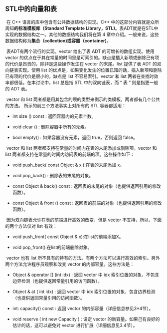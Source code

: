 ## STL中的向量和表

​		在 C++ 语言的库中包含有公共数据结构的实现。C++ 中的这部分内容就是众所周知**的标准模板库（Standard Template Library，STL)**。表ADT就是在STL中实现的数据结构之一。其他的数据结构我们将在第 4 章中介绍。一般来说，这些数据结构称为**集合（collection)**或**容器（container)**。 

​		表ADT有两个流行的实现。vector 给出了表 ADT 的可增长的数组实现。使用 vector 的优点在于其在常量的时间里是可索引的。缺点是插入新项或删除己有项的代价是昂贵的，除非是这些操作发生在 vector 的末尾。list 提供了表 ADT 的双向链表实现。使用 list 的优点是，如果变化发生的位置已知的话，插入新项和删除已有项的代价是很小的。缺点是 list 不容易索引。vector 和 list 两者在查找时效率都很低。在本讨论中，list 总是指 STL 中的双向链表，而 “ 表 ” 则是指更一般的 ADT 表。

​		vector 和 list 两者都是用其包含的项的类型来例示的类模板。两者都有几个公共的方法。 所示的前三个方法事实上对所有的 STL 容器都适用：

* int size () const : 返回容器内的元素个数。

* void clear () : 删除容器中所有的元素。

* bool empty() : 如果容器没有元素，返回 true，否则返回 false。

​       vector 和 list 两者都支持在常量的时间内在表的末尾添加或删除项。vector 和 list 两者都支持在常量的时间内访问表的前端的项。这些操作如下： 

* void push_back( const Object & x ):在表的末尾添加 x。

* void pop_back() : 删除表的末尾的对象。

* const Object & back() const : 返回表的末尾的对象（也提供返回引用的修改函数）。

* const Object & front () const : 返回表的前端的对象（也提供返回引用的修改函数）。

​        因为双向链表允许在表的前端进行高效的改变，但是 vector 不支持，所以，下面的两个方法仅对 list 有效：

* void push_front( const Object & x):在list的前端添加X。

* void pop_front():在list的前端删除对象。

​        vector 也有 list 所不具有的特有的方法。有两个方法可以进行高效的索引。另外两个方法允许程序员观察和改变 vector 的内部容量。这些方法是：

* Object & operator [] (int idx) : 返回 vector 中 idx 索引位置的对象，不包含边界检测（也提供返回常量引用的访问函数）。

* Object & at ( int idx) : 返回 vector 中 idx 索引位置的对象，包含边界检测（也提供返回常量引用的访问函数）。

* int: capacity() const : 返回 vector 的内部容量（详细信息参见3*4节）。

* void reserve ( int new Capacity ) : 设定 vector 的新容量。如果己有良好的估计的话，这可以避免对 vector 进行扩展（详细信息见3.4节）。